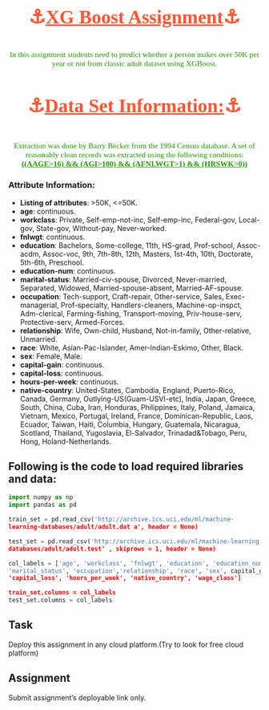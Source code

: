 <h1 style="color:#FF5733 ;font-size:38px;font-family:Lucida Handwriting;text-align:center;">⚓️<strong><u><b>XG Boost Assignment</b></u></strong>⚓️</h1>

<p style= "font-family:Georgia;color:#229A00;font-size:110%;text-align:center;"><br> In this assignment students need to predict whether a person makes over 50K per year or not from classic adult dataset using XGBoost.</p>

<h2 style="color:#FF5733 ;font-size:38px;font-family:Lucida Handwriting;text-align:center;">⚓️<strong><u><b>Data Set Information:</b></u></strong>⚓️</h2>

<p style= "font-family:Georgia;color:#229A00;font-size:110%;text-align:center;"><br>Extraction was done by Barry Becker from the 1994 Census database.  
A set of reasonably clean records was extracted using the following conditions:<br><strong><u><b>((AAGE>16) && (AGI>100) && (AFNLWGT>1) && (HRSWK>0))</b></u></strong></p>

### Attribute Information:
* **Listing of attributes**: >50K, <=50K.
* **age**: continuous.
* **workclass**: Private, Self-emp-not-inc, Self-emp-inc, Federal-gov, Local-gov, State-gov, Without-pay, Never-worked.
* **fnlwgt**: continuous.
* **education**: Bachelors, Some-college, 11th, HS-grad, Prof-school, Assoc-acdm, Assoc-voc, 9th, 7th-8th, 12th, Masters, 1st-4th, 10th, Doctorate, 5th-6th, Preschool.
* **education-num**: continuous.
* **marital-status**: Married-civ-spouse, Divorced, Never-married, Separated, Widowed, Married-spouse-absent, Married-AF-spouse.
* **occupation**: Tech-support, Craft-repair, Other-service, Sales, Exec-managerial, Prof-specialty, Handlers-cleaners, Machine-op-inspct, Adm-clerical, Farming-fishing, Transport-moving, Priv-house-serv, Protective-serv, Armed-Forces.
* **relationship**: Wife, Own-child, Husband, Not-in-family, Other-relative, Unmarried.
* **race**: White, Asian-Pac-Islander, Amer-Indian-Eskimo, Other, Black.
* **sex**: Female, Male.
* **capital-gain**: continuous.
* **capital-loss**: continuous.
* **hours-per-week**: continuous.
* **native-country**: United-States, Cambodia, England, Puerto-Rico, Canada, Germany, Outlying-US(Guam-USVI-etc), India, Japan, Greece, South, China, Cuba, Iran, Honduras, Philippines, Italy, Poland, Jamaica, Vietnam, Mexico, Portugal, Ireland, France, Dominican-Republic, Laos, Ecuador, Taiwan, Haiti, Columbia, Hungary, Guatemala, Nicaragua, Scotland, Thailand, Yugoslavia, El-Salvador, Trinadad&Tobago, Peru, Hong, Holand-Netherlands.

## Following is the code to load required libraries and data:

```python
import numpy as np
import pandas as pd

train_set = pd.read_csv('http://archive.ics.uci.edu/ml/machine-
learning-databases/adult/adult.dat a', header = None)

test_set = pd.read_csv('http://archive.ics.uci.edu/ml/machine-learning-
databases/adult/adult.test' , skiprows = 1, header = None)

col_labels = ['age', 'workclass', 'fnlwgt', 'education', 'education_num',
'marital_status', 'occupation','relationship', 'race', 'sex', capital_gain',
'capital_loss', 'hours_per_week', 'native_country', 'wage_class']

train_set.columns = col_labels
test_set.columns = col_labels
```

## Task
Deploy this assignment in any cloud platform.(Try to look for free cloud platform)

## Assignment
Submit assignment’s deployable link only.
